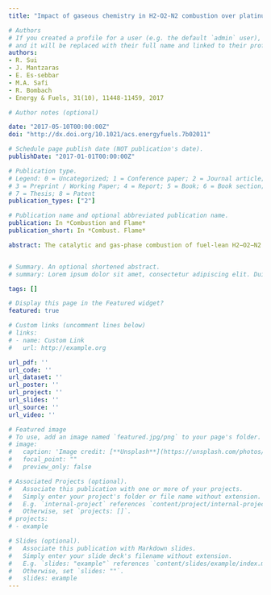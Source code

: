 ```yaml
---
title: "Impact of gaseous chemistry in H2-O2-N2 combustion over platinum at fuel-lean stoichiometries and pressures of 1.0-3.5 bar"

# Authors
# If you created a profile for a user (e.g. the default `admin` user), write the username (folder name) here 
# and it will be replaced with their full name and linked to their profile.
authors:
- R. Sui
- J. Mantzaras
- E. Es-sebbar
- M.A. Safi
- R. Bombach
- Energy & Fuels, 31(10), 11448-11459, 2017

# Author notes (optional)

date: "2017-05-10T00:00:00Z"
doi: "http://dx.doi.org/10.1021/acs.energyfuels.7b02011"

# Schedule page publish date (NOT publication's date).
publishDate: "2017-01-01T00:00:00Z"

# Publication type.
# Legend: 0 = Uncategorized; 1 = Conference paper; 2 = Journal article;
# 3 = Preprint / Working Paper; 4 = Report; 5 = Book; 6 = Book section;
# 7 = Thesis; 8 = Patent
publication_types: ["2"]

# Publication name and optional abbreviated publication name.
publication: In *Combustion and Flame*
publication_short: In *Combust. Flame*

abstract: The catalytic and gas-phase combustion of fuel-lean H2−O2−N2 premixtures was investigated in a channel coated with platinum at pressures 1.0−3.5 bar, a range encompassing microreactors in portable power generation systems and passive hydrogen recombiners in nuclear power plants. One-dimensional Raman spectroscopy assessed the progress of catalytic hydrogen combustion, while planar laser-induced fluorescence (LIF) of the hydroxyl radical monitored gaseous combustion. Simulations were performed using a 2-D code with detailed catalytic and gas-phase reaction mechanisms and realistic transport. Both LIF measurements and simulations revealed that homogeneous combustion was vigorously sustained below ∼2.5 bar, while it was effectively suppressed at higher pressures. This was due to the intricate pressure dependency of the hydrogen gaseous ignition chemistry and the competition between catalytic and gaseous chemical reactions for hydrogen consumption. Parametric simulations determined the smallest critical channel heights allowing for appreciable gaseous combustion and their dependency on pressure, wall temperature, and inlet velocity. It was shown that for the narrower channels of catalytic microreactors homogeneous combustion was relevant only for wall temperatures above 1300 K, whereas for the wider hydrogen recombiner channels it could be relevant for wall temperatures down to 1100 K. Furthermore, at 1100 K the critical channel heights were nonmonotonic functions of pressure, reaching their peaks at 2.0−2.5 bar.


# Summary. An optional shortened abstract.
# summary: Lorem ipsum dolor sit amet, consectetur adipiscing elit. Duis posuere tellus ac convallis placerat. Proin tincidunt magna sed ex sollicitudin condimentum.

tags: []

# Display this page in the Featured widget?
featured: true

# Custom links (uncomment lines below)
# links:
# - name: Custom Link
#   url: http://example.org

url_pdf: ''
url_code: ''
url_dataset: ''
url_poster: ''
url_project: ''
url_slides: ''
url_source: ''
url_video: ''

# Featured image
# To use, add an image named `featured.jpg/png` to your page's folder. 
# image:
#   caption: 'Image credit: [**Unsplash**](https://unsplash.com/photos/pLCdAaMFLTE)'
#   focal_point: ""
#   preview_only: false

# Associated Projects (optional).
#   Associate this publication with one or more of your projects.
#   Simply enter your project's folder or file name without extension.
#   E.g. `internal-project` references `content/project/internal-project/index.md`.
#   Otherwise, set `projects: []`.
# projects:
# - example

# Slides (optional).
#   Associate this publication with Markdown slides.
#   Simply enter your slide deck's filename without extension.
#   E.g. `slides: "example"` references `content/slides/example/index.md`.
#   Otherwise, set `slides: ""`.
#   slides: example
---
```

